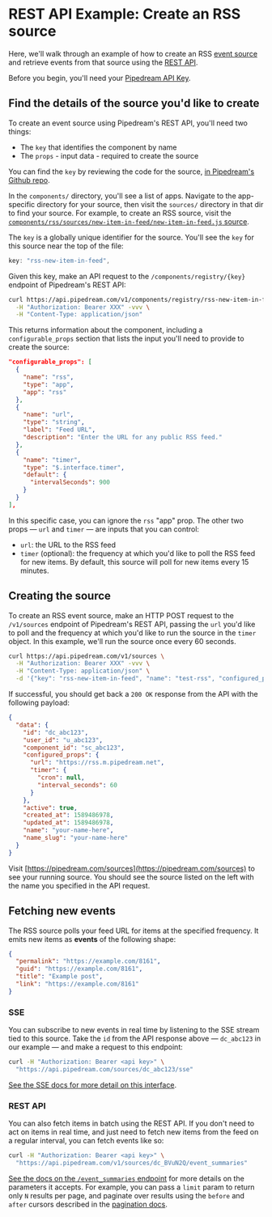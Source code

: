 # REST API Example: Create an RSS source

Here, we'll walk through an example of how to create an RSS [event source](/event-sources/) and retrieve events from that source using the [REST API](/api/rest/).

Before you begin, you'll need your [Pipedream API Key](/api/auth/#pipedream-api-key).

## Find the details of the source you'd like to create

To create an event source using Pipedream's REST API, you'll need two things:

- The `key` that identifies the component by name
- The `props` - input data - required to create the source

You can find the `key` by reviewing the code for the source, [in Pipedream's Github repo](https://github.com/PipedreamHQ/pipedream/tree/master/components).

In the `components/` directory, you'll see a list of apps. Navigate to the app-specific directory for your source, then visit the `sources/` directory in that dir to find your source. For example, to create an RSS source, visit the [`components/rss/sources/new-item-in-feed/new-item-in-feed.js` source](https://github.com/PipedreamHQ/pipedream/blob/master/components/rss/sources/new-item-in-feed/new-item-in-feed.js).

The `key` is a globally unique identifier for the source. You'll see the `key` for this source near the top of the file:

```javascript
key: "rss-new-item-in-feed",
```

Given this key, make an API request to the `/components/registry/{key}` endpoint of Pipedream's REST API:

```bash
curl https://api.pipedream.com/v1/components/registry/rss-new-item-in-feed \
  -H "Authorization: Bearer XXX" -vvv \
  -H "Content-Type: application/json"
```

This returns information about the component, including a `configurable_props` section that lists the input you'll need to provide to create the source:

```json
"configurable_props": [
  {
    "name": "rss",
    "type": "app",
    "app": "rss"
  },
  {
    "name": "url",
    "type": "string",
    "label": "Feed URL",
    "description": "Enter the URL for any public RSS feed."
  },
  {
    "name": "timer",
    "type": "$.interface.timer",
    "default": {
      "intervalSeconds": 900
    }
  }
],
```

In this specific case, you can ignore the `rss` "app" prop. The other two props — `url` and `timer` — are inputs that you can control:

- `url`: the URL to the RSS feed
- `timer` (optional): the frequency at which you'd like to poll the RSS feed for new items. By default, this source will poll for new items every 15 minutes.

## Creating the source

To create an RSS event source, make an HTTP POST request to the `/v1/sources` endpoint of Pipedream's REST API, passing the `url` you'd like to poll and the frequency at which you'd like to run the source in the `timer` object. In this example, we'll run the source once every 60 seconds.

```bash
curl https://api.pipedream.com/v1/sources \
  -H "Authorization: Bearer XXX" -vvv \
  -H "Content-Type: application/json" \
  -d '{"key": "rss-new-item-in-feed", "name": "test-rss", "configured_props": { "url": "https://rss.m.pipedream.net", "timer": { "intervalSeconds": 60 }}}'
```

If successful, you should get back a `200 OK` response from the API with the following payload:

```json
{
  "data": {
    "id": "dc_abc123",
    "user_id": "u_abc123",
    "component_id": "sc_abc123",
    "configured_props": {
      "url": "https://rss.m.pipedream.net",
      "timer": {
        "cron": null,
        "interval_seconds": 60
      }
    },
    "active": true,
    "created_at": 1589486978,
    "updated_at": 1589486978,
    "name": "your-name-here",
    "name_slug": "your-name-here"
  }
}
```

Visit [https://pipedream.com/sources](https://pipedream.com/sources) to see your running source. You should see the source listed on the left with the name you specified in the API request.

## Fetching new events

The RSS source polls your feed URL for items at the specified frequency. It emits new items as **events** of the following shape:

```json
{
  "permalink": "https://example.com/8161",
  "guid": "https://example.com/8161",
  "title": "Example post",
  "link": "https://example.com/8161"
}
```

### SSE

You can subscribe to new events in real time by listening to the SSE stream tied to this source. Take the `id` from the API response above — `dc_abc123` in our example — and make a request to this endpoint:

```bash
curl -H "Authorization: Bearer <api key>" \
  "https://api.pipedream.com/sources/dc_abc123/sse"
```

[See the SSE docs for more detail on this interface](/api/sse/).

### REST API

You can also fetch items in batch using the REST API. If you don't need to act on items in real time, and just need to fetch new items from the feed on a regular interval, you can fetch events like so:

```bash
curl -H "Authorization: Bearer <api key>" \
  "https://api.pipedream.com/v1/sources/dc_BVuN2Q/event_summaries"
```

[See the docs on the `/event_summaries` endpoint](/api/rest/#get-source-events) for more details on the parameters it accepts. For example, you can pass a `limit` param to return only `N` results per page, and paginate over results using the `before` and `after` cursors described in the [pagination docs](/api/rest/#pagination).
